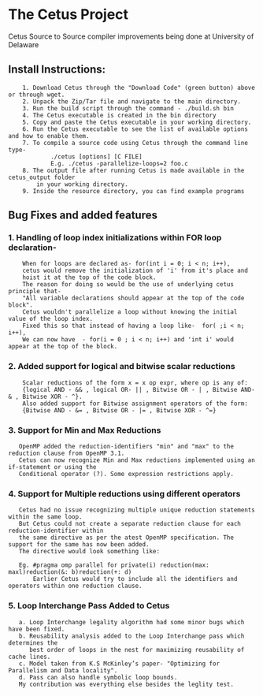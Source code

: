 # The Cetus Project
Cetus Source to Source compiler improvements being done at University of Delaware

## Install Instructions:
        1. Download Cetus through the "Download Code" (green button) above or through wget.
        2. Unpack the Zip/Tar file and navigate to the main directory.
        3. Run the build script through the command - ./build.sh bin
        4. The Cetus executable is created in the bin directory
        5. Copy and paste the Cetus executable in your working directory.
        6. Run the Cetus executable to see the list of available options and how to enable them.
        7. To compile a source code using Cetus through the command line type-
                ./cetus [options] [C FILE]
                E.g. ./cetus -parallelize-loops=2 foo.c
        8. The output file after running Cetus is made available in the cetus_output folder
            in your working directory.
        9. Inside the resource directory, you can find example programs

## Bug Fixes and added features

### 1. Handling of loop index initializations within FOR loop declaration-
        When for loops are declared as- for(int i = 0; i < n; i++), 
        cetus would remove the initialization of 'i' from it's place and 
        hoist it at the top of the code block.
        The reason for doing so would be the use of underlying cetus principle that- 
        "All variable declarations should appear at the top of the code block". 
        Cetus wouldn't parallelize a loop without knowing the initial value of the loop index.
        Fixed this so that instead of having a loop like-  for( ;i < n; i++),
        We can now have  - for(i = 0 ; i < n; i++) and 'int i' would appear at the top of the block.
    
### 2. Added support for logical and bitwise scalar reductions
        Scalar reductions of the form x = x op expr, where op is any of:
        {logical AND - && , logical OR- || , Bitwise OR - | , Bitwise AND- & , Bitwise XOR - ^}. 
        Also added support for Bitwise assignment operators of the form: 
        {Bitwise AND - &= , Bitwise OR - |= , Bitwise XOR - ^=}
        
### 3. Support for Min and Max Reductions
       OpenMP added the reduction-identifiers "min" and "max" to the reduction clause from OpenMP 3.1.
       Cetus can now recognize Min and Max reductions implemented using an if-statement or using the
       Conditional operator (?). Some expression restrictions apply.
       
### 4. Support for Multiple reductions using different operators
       Cetus had no issue recognizing multiple unique reduction statements within the same loop. 
       But Cetus could not create a separate reduction clause for each reduction-identifier within 
       the same directive as per the atest OpenMP specification. The support for the same has now been added. 
       The directive would look something like:
       
       Eg. #pragma omp parallel for private(i) reduction(max: maxl)reduction(&: b)reduction(+: d)
           Earlier Cetus would try to include all the identifiers and operators within one reduction clause.
       
### 5. Loop Interchange Pass Added to Cetus
       a. Loop Interchange legality algorithm had some minor bugs which have been fixed.
       b. Reusability analysis added to the Loop Interchange pass which determines the 
          best order of loops in the nest for maximizing reusability of cache lines. 
       c. Model taken from K.S McKinley’s paper- "Optimizing for Parallelism and Data locality".
       d. Pass can also handle symbolic loop bounds.
       My contribution was everything else besides the leglity test.


    
    
  
            
